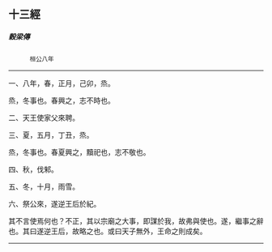 

## 十三經

##### 穀梁傳
　　　`桓公八年`

* * *

一、八年，春，正月，己卯，烝。

烝，冬事也。春興之，志不時也。

二、天王使家父來聘。

三、夏，五月，丁丑，烝。

烝，冬事也。春夏興之，黷祀也，志不敬也。

四、秋，伐邾。

五、冬，十月，雨雪。

六、祭公來，遂逆王后於紀。

其不言使焉何也？不正，其以宗廟之大事，即謀於我，故弗與使也。遂，繼事之辭也。其曰遂逆王后，故略之也。或曰天子無外，王命之則成矣。

* * *

